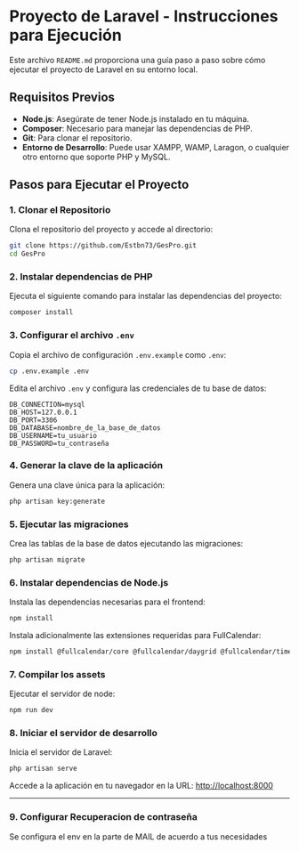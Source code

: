 
# Proyecto de Laravel - Instrucciones para Ejecución

Este archivo `README.md` proporciona una guía paso a paso sobre cómo ejecutar el proyecto de Laravel en su entorno local.
## Requisitos Previos

- **Node.js**: Asegúrate de tener Node.js instalado en tu máquina.
- **Composer**: Necesario para manejar las dependencias de PHP.
- **Git**: Para clonar el repositorio.
- **Entorno de Desarrollo**: Puede usar XAMPP, WAMP, Laragon, o cualquier otro entorno que soporte PHP y MySQL.

## Pasos para Ejecutar el Proyecto

### 1. Clonar el Repositorio
Clona el repositorio del proyecto y accede al directorio:
```bash
git clone https://github.com/Estbn73/GesPro.git
cd GesPro
```

### 2. Instalar dependencias de PHP
Ejecuta el siguiente comando para instalar las dependencias del proyecto:
```bash
composer install
```

### 3. Configurar el archivo `.env`
Copia el archivo de configuración `.env.example` como `.env`:
```bash
cp .env.example .env
```

Edita el archivo `.env` y configura las credenciales de tu base de datos:
```dotenv
DB_CONNECTION=mysql
DB_HOST=127.0.0.1
DB_PORT=3306
DB_DATABASE=nombre_de_la_base_de_datos
DB_USERNAME=tu_usuario
DB_PASSWORD=tu_contraseña
```

### 4. Generar la clave de la aplicación
Genera una clave única para la aplicación:
```bash
php artisan key:generate
```

### 5. Ejecutar las migraciones
Crea las tablas de la base de datos ejecutando las migraciones:
```bash
php artisan migrate
```

### 6. Instalar dependencias de Node.js
Instala las dependencias necesarias para el frontend:
```bash
npm install
```

Instala adicionalmente las extensiones requeridas para FullCalendar:
```bash
npm install @fullcalendar/core @fullcalendar/daygrid @fullcalendar/timegrid
```

### 7. Compilar los assets 
Ejecutar el servidor de node:
```bash
npm run dev
```

### 8. Iniciar el servidor de desarrollo
Inicia el servidor de Laravel:
```bash
php artisan serve
```

Accede a la aplicación en tu navegador en la URL: [http://localhost:8000](http://localhost:8000)

---

### 9. Configurar Recuperacion de contraseña
Se configura el env en la parte de MAIL de acuerdo a tus necesidades
